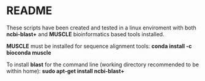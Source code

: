 # README

These scripts have been created and tested in a linux enviroment with both **ncbi-blast+** and **MUSCLE** bioinformatics based tools installed.

**MUSCLE** must be installed for sequence alignment tools: **conda install -c bioconda muscle**

To install **blast** for the command line (working directory recommended to be within home): **sudo apt-get install ncbi-blast+**


